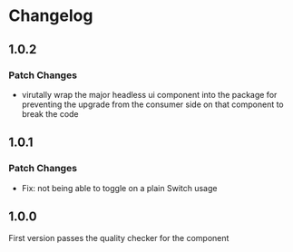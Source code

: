 # Changelog

## 1.0.2

### Patch Changes

- virutally wrap the major headless ui component into the package for preventing the upgrade from the consumer side on that component to break the code

## 1.0.1

### Patch Changes

- Fix: not being able to toggle on a plain Switch usage

## 1.0.0

First version passes the quality checker for the component
